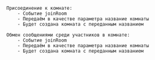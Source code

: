     Присоединение к комнате:
        - Событие joinRoom
        - Передаём в качестве параметра название комнаты
        - Будет создана комната с переданным названием

    Обмен сообщениями среди участников в комнате:
        - Событие joinRoom
        - Передаём в качестве параметра название комнаты
        - Будет создана комната с переданным названием
